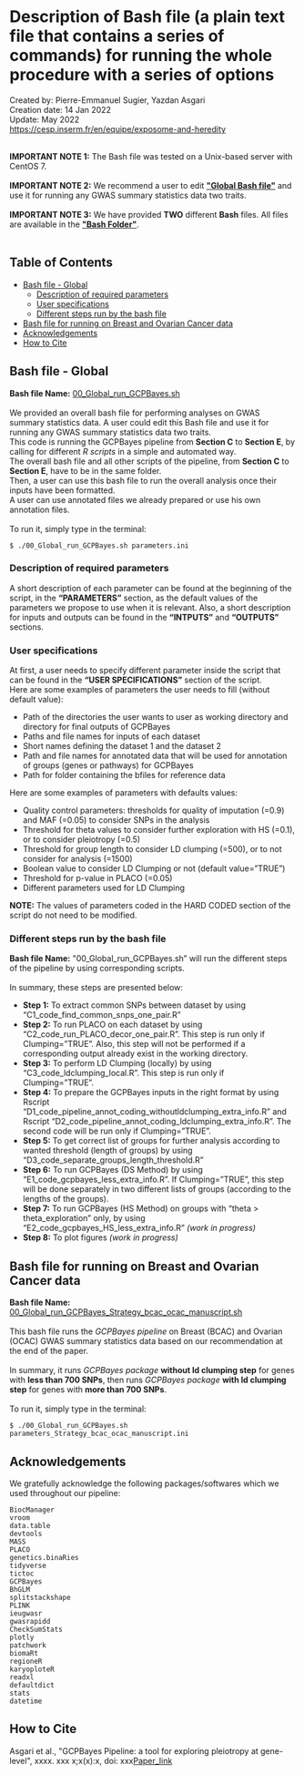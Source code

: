 # Description of Bash file (a plain text file that contains a series of commands) for running the whole procedure with a series of options
Created by: Pierre-Emmanuel Sugier, Yazdan Asgari<br>
Creation date: 14 Jan 2022<br>
Update: May 2022<br>
https://cesp.inserm.fr/en/equipe/exposome-and-heredity
<br>
<br>


**IMPORTANT NOTE 1:** The Bash file was tested on a Unix-based server with CentOS 7.
<br>
<br>
**IMPORTANT NOTE 2:** We recommend a user to edit [**"Global Bash file"**](#bash-file---global) and use it for running any GWAS summary statistics data two traits. 
<br>
<br>
**IMPORTANT NOTE 3:** We have provided **TWO** different **Bash** files. All files are available in the [**"Bash Folder"**](../0_Bash).
<br>
<br>

## Table of Contents
- [Bash file - Global](#bash-file---global)
  * [Description of required parameters](#description-of-required-parameters)
  * [User specifications](#user-specifications)
  * [Different steps run by the bash file](#different-steps-run-by-the-bash-file)
- [Bash file for running on Breast and Ovarian Cancer data](#bash-file-for-running-on-breast-and-ovarian-cancer-data)
- [Acknowledgements](#acknowledgements)
- [How to Cite](#how-to-cite)


## Bash file - Global 
**Bash file Name:** [00_Global_run_GCPBayes.sh](../0_Bash)
<br><br>
We provided an overall bash file for performing analyses on GWAS summary statistics data. A user could edit this Bash file and use it for running any GWAS summary statistics data two traits. 
<br>
This code is running the GCPBayes pipeline from **Section C** to **Section E**, by calling for different *R scripts* in a simple and automated way. 
<br>
The overall bash file and all other scripts of the pipeline, from **Section C** to **Section E**, have to be in the same folder. 
<br>
Then, a user can use this bash file to run the overall analysis once their inputs have been formatted. 
<br>
A user can use annotated files we already prepared or use his own annotation files.
<br><br>
To run it, simply type in the terminal:
~~~
$ ./00_Global_run_GCPBayes.sh parameters.ini
~~~
### Description of required parameters
A short description of each parameter can be found at the beginning of the script, in the **“PARAMETERS”** section, as the default values of the parameters we propose to use when it is relevant. Also, a short description for inputs and outputs can be found in the **“INTPUTS”** and **“OUTPUTS”** sections.

### User specifications
At first, a user needs to specify different parameter inside the script that can be found in the **“USER SPECIFICATIONS”** section of the script. 
<br>
Here are some examples of parameters the user needs to fill (without default value):
-	Path of the directories the user wants to user as working directory and directory for final outputs of GCPBayes
-	Paths and file names for inputs of each dataset
-	Short names defining the dataset 1 and the dataset 2
-	Path and file names for annotated data that will be used for annotation of groups (genes or pathways) for GCPBayes
-	Path for folder containing the bfiles for reference data

Here are some examples of parameters with defaults values:
-	Quality control parameters: thresholds for quality of imputation (=0.9) and MAF (=0.05) to consider SNPs in the analysis
-	Threshold for theta values to consider further exploration with HS (=0.1), or to consider pleiotropy (=0.5)
-	Threshold for group length to consider LD clumping (=500), or to not consider for analysis (=1500)
-	Boolean value to consider LD Clumping or not (default value=”TRUE”)
-	Threshold for p-value in PLACO (=0.05)
-	Different parameters used for LD Clumping

**NOTE:** The values of parameters coded in the HARD CODED section of the script do not need to be modified.

### Different steps run by the bash file
**Bash file Name:** "00_Global_run_GCPBayes.sh” will run the different steps of the pipeline by using corresponding scripts. 
<br><br>
In summary, these steps are presented below:
- **Step 1:** To extract common SNPs between dataset by using “C1_code_find_common_snps_one_pair.R”
- **Step 2:** To run PLACO on each dataset by using “C2_code_run_PLACO_decor_one_pair.R”. This step is run only if Clumping=”TRUE”. Also, this step will not be performed if a corresponding output already exist in the working directory.
- **Step 3:** To perform LD Clumping (locally) by using “C3_code_ldclumping_local.R”. This step is run only if Clumping=”TRUE”.
- **Step 4:** To prepare the GCPBayes inputs in the right format by using Rscript “D1_code_pipeline_annot_coding_withoutldclumping_extra_info.R” and Rscript “D2_code_pipeline_annot_coding_ldclumping_extra_info.R”. The second code will be run only if Clumping=”TRUE”.
- **Step 5:** To get correct list of groups for further analysis according to wanted threshold (length of groups) by using “D3_code_separate_groups_length_threshold.R”
- **Step 6:** To run GCPBayes (DS Method) by using “E1_code_gcpbayes_less_extra_info.R”. If Clumping=”TRUE”, this step will be done separately in two different lists of groups (according to the lengths of the groups).
- **Step 7:** To run GCPBayes (HS Method) on groups with “theta > theta_exploration” only, by using “E2_code_gcpbayes_HS_less_extra_info.R” *(work in progress)*
- **Step 8:** To plot figures *(work in progress)*


## Bash file for running on Breast and Ovarian Cancer data
**Bash file Name:** [00_Global_run_GCPBayes_Strategy_bcac_ocac_manuscript.sh](../0_Bash)
<br><br>
This bash file runs the *GCPBayes pipeline* on Breast (BCAC) and Ovarian (OCAC) GWAS summary statistics data based on our recommendation at the end of the paper.
<br><br>
In summary, it runs *GCPBayes package* **without ld clumping step** for genes with **less than 700 SNPs**, then runs *GCPBayes package* **with ld clumping step** for genes with **more than 700 SNPs**.
<br><br>
To run it, simply type in the terminal:
~~~
$ ./00_Global_run_GCPBayes.sh parameters_Strategy_bcac_ocac_manuscript.ini
~~~

## Acknowledgements 
We gratefully acknowledge the following packages/softwares which we used throughout our pipeline:
```
BiocManager
vroom
data.table
devtools
MASS
PLACO
genetics.binaRies
tidyverse
tictoc
GCPBayes
BhGLM
splitstackshape
PLINK
ieugwasr
gwasrapidd
CheckSumStats
plotly
patchwork
biomaRt
regioneR
karyoploteR
readxl
defaultdict
stats
datetime
```
## How to Cite
Asgari et al., "GCPBayes Pipeline: a tool for exploring pleiotropy at gene-level", xxxx. xxx x;x(x):x, doi: xxx[Paper_link](https://..../)
